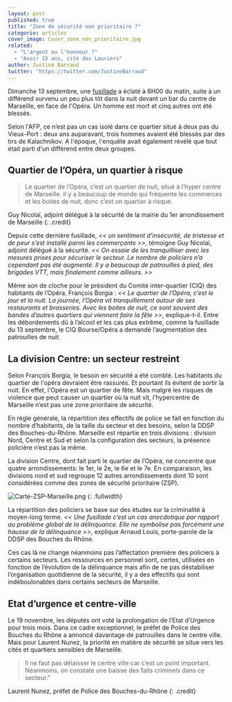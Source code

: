 ```yaml
---
layout: post
published: true
title: "Zone de sécurité non prioritaire ?"
categorie: articles
cover_image: Cover_zone_non_prioritaire.jpg
related: 
  - "L'argent ou l'honneur ?"
  - "Avoir 15 ans, cité des Lauriers"
author: Justine Barraud
twitter: "https://twitter.com/JustineBarraud"
---
```











Dimanche 13 septembre, une [fusillade](http://www.lemonde.fr/police-justice/article/2015/09/13/une-fusillade-en-plein-c-ur-de-marseille-fait-un-mort-et-six-blesses_4755203_1653578.html) a éclaté à 6H00 du matin, suite à un différend survenu un peu plus tôt dans la nuit devant un bar du centre de Marseille, en face de l'Opéra. Un homme est mort et cinq autres ont été blessés.

Selon l'AFP, ce n’est pas un cas isolé dans ce quartier situé à deux pas du Vieux-Port : deux ans auparavant, trois hommes avaient été blessés par des tirs de Kalachnikov. A l'époque, l'enquête avait également révélé que tout était parti d'un différend entre deux groupes.

##  Quartier de l’Opéra, un quartier à risque

> Le quartier de l’Opéra, c’est un quartier de nuit, situé à l’hyper centre de Marseille. Il y a beaucoup de monde qui fréquente les commerces et les boites de nuit, donc c’est un quartier à risque. 

Guy Nicolaï, adjoint délégué à la sécurité de la mairie du 1er arrondissement de Marseille
{: .credit}

Depuis cette dernière fusillade, _<< un sentiment d’insécurité, de tristesse et de peur s’est installé parmi les commerçants >>,_ témoigne Guy Nicolaï, adjoint délégué à la sécurité. _<< On essaie de les tranquilliser avec les mesures prises pour sécuriser le secteur. Le nombre de policiers n’a cependant pas été augmenté. Il y a beaucoup de patrouilles à pied, des brigades VTT, mais finalement comme ailleurs. >>_

Même son de cloche pour le président du Comité inter-quartier (CIQ) des habitants de l’Opéra, François Borgia : _<< Le quartier de l’Opéra, c’est le jour et la nuit. La journée, l’Opéra vit tranquillement autour de ses restaurants et brasseries. Avec les boites de nuit, ce sont souvent des bandes d’autres quartiers qui viennent faire la fête >>,_ explique-t-il. Entre les débordements dû à l’alcool et les cas plus extrême, comme la fusillade du 13 septembre, le CIQ Bourse/Opéra a demandé l’augmentation des patrouilles de nuit. 

## La division Centre: un secteur restreint

Selon François Borgia, le besoin en sécurité a été comblé. Les habitants du quartier de l'opéra devraient être rassurés. Et pourtant ils évitent de sortir  la nuit. En effet, l'Opéra est un quartier de fête. Mais malgré les risques de violence que peut causer un quartier où la nuit vit, l’hypercentre de Marseille n’est pas une zone prioritaire de sécurité.

En règle générale, la répartition des effectifs de police se fait en fonction du nombre d’habitants, de la taille du secteur et des besoins, selon la DDSP des Bouches-du-Rhône. Marseille est répartie en trois divisions : division Nord, Centre et Sud et selon la configuration des secteurs, la présence policière n’est pas la même. 

La division Centre, dont fait parti le quartier de l’Opéra, ne concentre que quatre arrondissements: le 1er, le 2e, le 6e et le 7e. En comparaison, les divisions nord et sud regroupe 12 autres arrondissements dont 10 sont considérées comme des zones de sécurité prioritaire (ZSP).

![Carte-ZSP-Marseille.png]({{site.baseurl}}/img/Carte-ZSP-Marseille.png)
{: .fullwidth}

La répartition des policiers se base sur des études sur la criminalité à moyen-long terme. _<< Une fusillade c’est un cas anecdotique par rapport au problème global de la délinquance. Elle ne symbolise pas forcément une hausse de la délinquance >>,_ explique Arnaud Louis, porte-parole de la DDSP des Bouches du Rhône.

Ces cas là ne change néanmoins pas l’affectation première des policiers à certains secteurs. Les ressources en personnel sont, certes, utilisées en fonction de l’évolution de la délinquance mais afin de ne pas déstabiliser l’organisation quotidienne de la sécurité, il y a des effectifs qui sont indéboulonables dans certains secteurs de Marseille. 

## Etat d’urgence et centre-ville

Le 19 novembre, les députés ont voté la prolongation de l’Etat d’Urgence pour trois mois. Dans ce cadre exceptionnel, le préfet de Police des Bouches du Rhône a annoncé davantage de patrouilles dans le centre ville. Mais pour Laurent Nunez, la priorité en matière de sécurité se situe vers les cités et quartiers sensibles de Marseille. 

> Il ne faut pas délaisser le centre ville car c’est un point important. Néanmoins, on constate une baisse des faits criminels dans ce secteur.” 

Laurent Nunez, préfet de Police des Bouches-du-Rhône
{: .credit}
